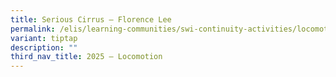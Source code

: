 ```yaml
---
title: Serious Cirrus – Florence Lee
permalink: /elis/learning-communities/swi-continuity-activities/locomotion/florence-lee/
variant: tiptap
description: ""
third_nav_title: 2025 – Locomotion
---
```

